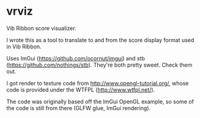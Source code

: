 vrviz
=====

Vib Ribbon score visualizer.

I wrote this as a tool to translate to and from the score display format used in Vib Ribbon.

Uses ImGui (https://github.com/ocornut/imgui) and stb (https://github.com/nothings/stb). They're both pretty sweet. Check them out.

I got render to texture code from http://www.opengl-tutorial.org/, whose code is provided under the WTFPL (http://www.wtfpl.net/).

The code was originally based off the ImGui OpenGL example, so some of the code is still from there (GLFW glue, ImGui rendering).
